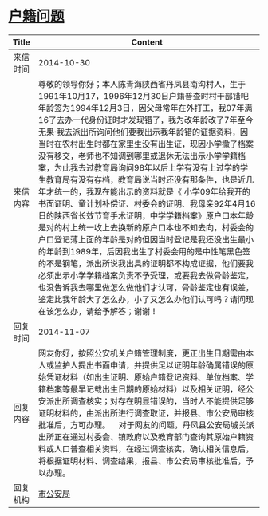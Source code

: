# [户籍问题](http://www.shangluo.gov.cn/zmhd/ldxxxx.jsp?urltype=leadermail.LeaderMailContentUrl&wbtreeid=1112&leadermailid=2796)

| Title |                                                                                                                                                                                                                                                                           Content                                                                                                                                                                                                                                                                           |
|:-----:|-------------------------------------------------------------------------------------------------------------------------------------------------------------------------------------------------------------------------------------------------------------------------------------------------------------------------------------------------------------------------------------------------------------------------------------------------------------------------------------------------------------------------------------------------------------|
| 来信时间  | 2014-10-30                                                                                                                                                                                                                                                                                                                                                                                                                                                                                                                                                  |
| 来信内容  | 尊敬的领导你好；本人陈青海陕西省丹凤县南沟村人，生于1991年10月17，1996年12月30日户籍普查时村干部错吧年龄签为1994年12月3日，因父母常年在外打工，我07年满16了去办一代身份证时才发现错了，我为改年龄改了7年至今无果·我去派出所询问他们要我出示我年龄错的证据资料，因当时在农村出生时都在家里生没有出生证，现因小学撤了档案没有移交，老师也不知调到哪里或退休无法出示小学学籍档案，为此我去过教育局询问98年以后上学有没有上过学的学生教育局有没有存档，教育局说当时还没有那条件，也是近几年才统一的，我现在能出示的资料就是《 小学09年给我开的书面证明、童计划补偿证、村委会的证明、我母亲92年4月16日的陕西省长效节育手术证明，中学学籍档案》原户口本年龄是对的村上统一收上去换新的原户口本也不知去向，村委会的户口登记薄上面的年龄是对的但因当时登记是我还没出生最小的年龄到1989年，后因我出生了村委会用的是中性笔黑色签的不是钢笔，派出所说我出具的证明都不构成证据，他们要我必须出示小学学籍档案负责不予受理，或要我去做骨龄鉴定，也没告诉我去哪里做怎么做他们才认可，骨龄鉴定也有误差，鉴定比我年龄大了怎么办，小了又怎么办他们认可吗？请问现在该怎么办，请给予解答；谢谢！ |
| 回复时间  | 2014-11-07                                                                                                                                                                                                                                                                                                                                                                                                                                                                                                                                                  |
| 回复内容  | 网友你好，按照公安机关户籍管理制度，更正出生日期需由本人或监护人提出书面申请，并提供足以证明年龄确属错误的原始凭证材料（如出生证明、原始户籍登记资料、单位档案、学籍档案等最早记载出生日期的原始材料）以及相关证明，经公安派出所调查核实；对存在明显错误的，当时人不能提供足够证明材料的，由派出所进行调查取证，并报县、市公安局审核批准后，方可办理。    对于网友的问题，丹凤县公安局城关派出所正在通过村委会、镇政府以及教育部门查询其原始户籍资料或人口普查相关资料，在经过调查核实，确认相关信息后，将根据证明材料、调查结果，报县、市公安局审核批准后，予以办理。                                                                                                                                                                                                                                                                       |
| 回复机构  | [市公安局](../../category/agencies/市公安局.md)                                                                                                                                                                                                                                                                                                                                                                                                                                                                                                                     |